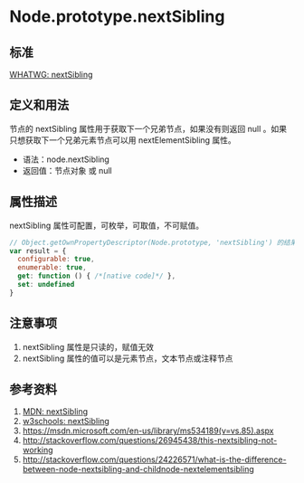 # Node.prototype.nextSibling

## 标准
[WHATWG: nextSibling](https://dom.spec.whatwg.org/#dom-node-nextsibling)

## 定义和用法
节点的 nextSibling 属性用于获取下一个兄弟节点，如果没有则返回 null 。如果只想获取下一个兄弟元素节点可以用 nextElementSibling 属性。

- 语法：node.nextSibling
- 返回值：节点对象 或 null

## 属性描述
nextSibling 属性可配置，可枚举，可取值，不可赋值。
```javascript
// Object.getOwnPropertyDescriptor(Node.prototype, 'nextSibling') 的结果如下：
var result = {
  configurable: true,
  enumerable: true,
  get: function () { /*[native code]*/ },
  set: undefined
}
```

## 注意事项
1. nextSibling 属性是只读的，赋值无效
2. nextSibling 属性的值可以是元素节点，文本节点或注释节点

## 参考资料
1. [MDN: nextSibling](https://developer.mozilla.org/en-US/docs/Web/API/Node/nextSibling)
2. [w3schools: nextSibling](http://www.w3schools.com/jsref/prop_node_nextsibling.asp)
3. https://msdn.microsoft.com/en-us/library/ms534189(v=vs.85).aspx
4. http://stackoverflow.com/questions/26945438/this-nextsibling-not-working
5. http://stackoverflow.com/questions/24226571/what-is-the-difference-between-node-nextsibling-and-childnode-nextelementsibling
